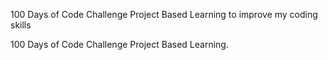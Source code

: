 100 Days of Code Challenge
Project Based Learning to improve my coding skills

100 Days of Code Challenge
Project Based Learning.
